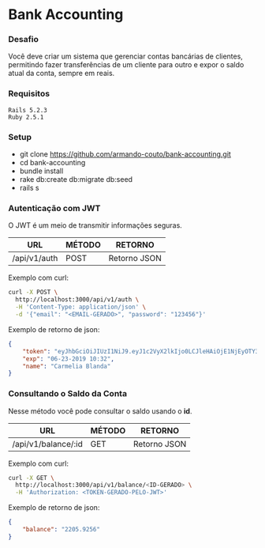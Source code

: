 # Bank Accounting

### Desafio

Você deve criar um sistema que gerenciar contas bancárias de clientes, permitindo fazer transferências de um cliente para outro e expor o saldo atual da conta, sempre em reais.

### Requisitos
    
    Rails 5.2.3
    Ruby 2.5.1

### Setup

- git clone https://github.com/armando-couto/bank-accounting.git
- cd bank-accounting
- bundle install
- rake db:create db:migrate db:seed
- rails s

### Autenticação com JWT

O JWT é um meio de transmitir informações seguras.

| URL | MÉTODO | RETORNO |
| --- | ------ | ------- |
| /api/v1/auth | POST | Retorno JSON |

Exemplo com curl:
```sh
curl -X POST \
  http://localhost:3000/api/v1/auth \
  -H 'Content-Type: application/json' \
  -d '{"email": "<EMAIL-GERADO>", "password": "123456"}'
```

Exemplo de retorno de json:
```json
{
    "token": "eyJhbGciOiJIUzI1NiJ9.eyJ1c2VyX2lkIjo0LCJleHAiOjE1NjEyOTY3MjB9.JzmIozEt56ASNeLwwiEJhcMhAmidBX-V5xDDSW7SIzI",
    "exp": "06-23-2019 10:32",
    "name": "Carmelia Blanda"
}
```
      
### Consultando o Saldo da Conta

Nesse método você pode consultar o saldo usando o **id**. 

| URL | MÉTODO | RETORNO |
| --- | ------ | ------- |
| /api/v1/balance/:id | GET | Retorno JSON |

Exemplo com curl:
```sh
curl -X GET \
  http://localhost:3000/api/v1/balance/<ID-GERADO> \
  -H 'Authorization: <TOKEN-GERADO-PELO-JWT>'
```

Exemplo de retorno de json:
```json
{
    "balance": "2205.9256"
}
```